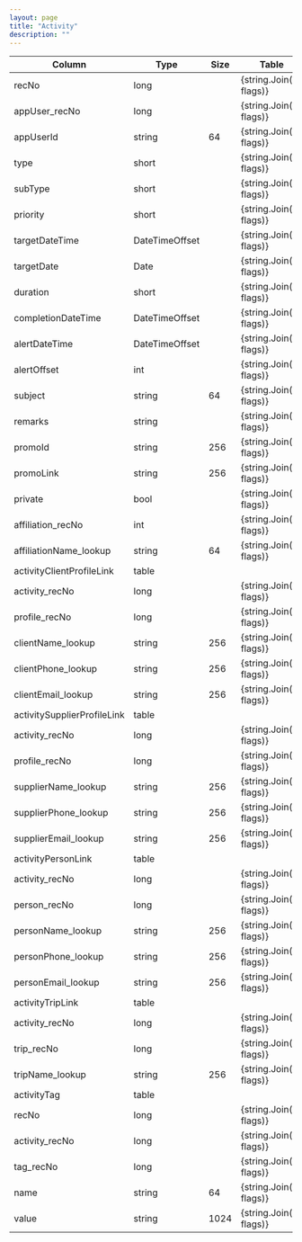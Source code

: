 ```yaml
---
layout: page
title: "Activity"
description: ""
---
```




| Column | Type | Size | Table | Description |
| ------ | ---- | ---- | ----- | ----------- |
| recNo | long |  | {string.Join(',', flags)} | activity | 
| appUser_recNo | long |  | {string.Join(',', flags)} | activity | 
| appUserId | string | 64 | {string.Join(',', flags)} | activity | 
| type | short |  | {string.Join(',', flags)} | activity | 
| subType | short |  | {string.Join(',', flags)} | activity | 
| priority | short |  | {string.Join(',', flags)} | activity | 
| targetDateTime | DateTimeOffset |  | {string.Join(',', flags)} | activity | 
| targetDate | Date |  | {string.Join(',', flags)} | activity | 
| duration | short |  | {string.Join(',', flags)} | activity | 
| completionDateTime | DateTimeOffset |  | {string.Join(',', flags)} | activity | 
| alertDateTime | DateTimeOffset |  | {string.Join(',', flags)} | activity | 
| alertOffset | int |  | {string.Join(',', flags)} | activity | 
| subject | string | 64 | {string.Join(',', flags)} | activity | 
| remarks | string |  | {string.Join(',', flags)} | activity | 
| promoId | string | 256 | {string.Join(',', flags)} | activity | 
| promoLink | string | 256 | {string.Join(',', flags)} | activity | 
| private | bool |  | {string.Join(',', flags)} | activity | 
| affiliation_recNo | int |  | {string.Join(',', flags)} | activity | 
| affiliationName_lookup | string | 64 | {string.Join(',', flags)} | activity | 
| activityClientProfileLink  | table |  |  |  | 
| activity_recNo | long |  | {string.Join(',', flags)} | activityClientProfileLink | 
| profile_recNo | long |  | {string.Join(',', flags)} | activityClientProfileLink | 
| clientName_lookup | string | 256 | {string.Join(',', flags)} | activityClientProfileLink | 
| clientPhone_lookup | string | 256 | {string.Join(',', flags)} | activityClientProfileLink | 
| clientEmail_lookup | string | 256 | {string.Join(',', flags)} | activityClientProfileLink | 
| activitySupplierProfileLink  | table |  |  |  | 
| activity_recNo | long |  | {string.Join(',', flags)} | activitySupplierProfileLink | 
| profile_recNo | long |  | {string.Join(',', flags)} | activitySupplierProfileLink | 
| supplierName_lookup | string | 256 | {string.Join(',', flags)} | activitySupplierProfileLink | 
| supplierPhone_lookup | string | 256 | {string.Join(',', flags)} | activitySupplierProfileLink | 
| supplierEmail_lookup | string | 256 | {string.Join(',', flags)} | activitySupplierProfileLink | 
| activityPersonLink  | table |  |  |  | 
| activity_recNo | long |  | {string.Join(',', flags)} | activityPersonLink | 
| person_recNo | long |  | {string.Join(',', flags)} | activityPersonLink | 
| personName_lookup | string | 256 | {string.Join(',', flags)} | activityPersonLink | 
| personPhone_lookup | string | 256 | {string.Join(',', flags)} | activityPersonLink | 
| personEmail_lookup | string | 256 | {string.Join(',', flags)} | activityPersonLink | 
| activityTripLink  | table |  |  |  | 
| activity_recNo | long |  | {string.Join(',', flags)} | activityTripLink | 
| trip_recNo | long |  | {string.Join(',', flags)} | activityTripLink | 
| tripName_lookup | string | 256 | {string.Join(',', flags)} | activityTripLink | 
| activityTag  | table |  |  |  | 
| recNo | long |  | {string.Join(',', flags)} | activityTag | 
| activity_recNo | long |  | {string.Join(',', flags)} | activityTag | 
| tag_recNo | long |  | {string.Join(',', flags)} | activityTag | 
| name | string | 64 | {string.Join(',', flags)} | activityTag | 
| value | string | 1024 | {string.Join(',', flags)} | activityTag | 


